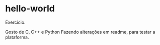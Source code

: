 # hello-world
Exercicio.

Gosto de C, C++ e Python
Fazendo alterações em readme, para testar a plataforma.
